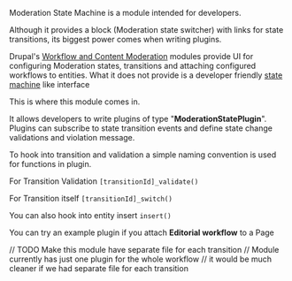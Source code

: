 Moderation State Machine is a module intended for developers.

Although it provides a block (Moderation state switcher) with links for state transitions, its biggest power comes when writing plugins.

Drupal's [Workflow and Content Moderation](https://www.drupal.org/docs/8/core/modules/content-moderation/overview) modules provide UI for configuring Moderation states, transitions and attaching configured workflows to entities.
What it does not provide is a developer friendly [state machine](https://www.drupal.org/project/state_machine) like interface

This is where this module comes in.

It allows developers to write plugins of type "**ModerationStatePlugin**".
Plugins can subscribe to state transition events and define state change validations and violation message.

To hook into transition and validation a simple naming convention is used for functions in plugin.

For Transition Validation
`[transitionId]_validate()`

For Transition itself
`[transitionId]_switch()`

You can also hook into entity insert
`insert()`

You can try an example plugin if you attach **Editorial workflow** to a Page

// TODO Make this module have separate file for each transition
// Module currently has just one plugin for the whole workflow
// it would be much cleaner if we had separate file for each transition
